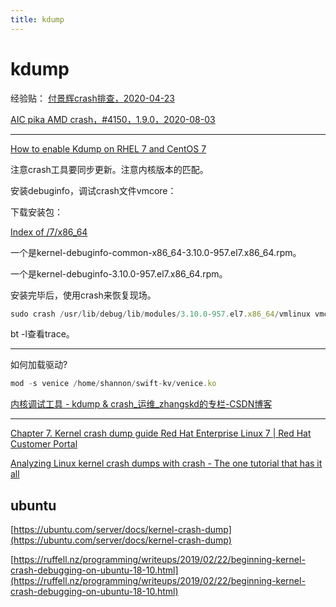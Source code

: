 ```yaml
---
title: kdump
---
```


# kdump

经验贴： [付景辉crash排查，2020-04-23](https://www.notion.so/crash-2020-04-23-2ef720f9be224bf3a6d5ebcb852ba82c) 

[AIC pika AMD crash，#4150，1.9.0，2020-08-03](https://www.notion.so/AIC-pika-AMD-crash-4150-1-9-0-2020-08-03-d5c4dd5e40c445a7aeff6542709e4d85) 

---

[How to enable Kdump on RHEL 7 and CentOS 7](https://www.linuxtechi.com/how-to-enable-kdump-on-rhel-7-and-centos-7/)

注意crash工具要同步更新。注意内核版本的匹配。

安装debuginfo，调试crash文件vmcore：

下载安装包：

[Index of /7/x86_64](http://debuginfo.centos.org/7/x86_64/)

一个是kernel-debuginfo-common-x86_64-3.10.0-957.el7.x86_64.rpm。

一个是kernel-debuginfo-3.10.0-957.el7.x86_64.rpm。

安装完毕后，使用crash来恢复现场。

```jsx
sudo crash /usr/lib/debug/lib/modules/3.10.0-957.el7.x86_64/vmlinux vmcore
```

bt -l查看trace。

---

如何加载驱动?

```jsx
mod -s venice /home/shannon/swift-kv/venice.ko
```

[内核调试工具 - kdump & crash_运维_zhangskd的专栏-CSDN博客](https://blog.csdn.net/zhangskd/article/details/38084337)

---

[Chapter 7. Kernel crash dump guide Red Hat Enterprise Linux 7 | Red Hat Customer Portal](kdump/Chapter%207%20Kernel%20crash%20dump%20guide%20Red%20Hat%20Enterpri.md)

[Analyzing Linux kernel crash dumps with crash - The one tutorial that has it all](https://www.dedoimedo.com/computers/crash-analyze.html)

## ubuntu

[https://ubuntu.com/server/docs/kernel-crash-dump](https://ubuntu.com/server/docs/kernel-crash-dump)

[https://ruffell.nz/programming/writeups/2019/02/22/beginning-kernel-crash-debugging-on-ubuntu-18-10.html](https://ruffell.nz/programming/writeups/2019/02/22/beginning-kernel-crash-debugging-on-ubuntu-18-10.html)